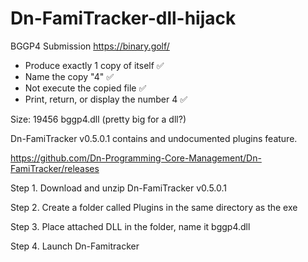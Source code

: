 # Dn-FamiTracker-dll-hijack
BGGP4 Submission https://binary.golf/


- Produce exactly 1 copy of itself ✅
- Name the copy "4" ✅
- Not execute the copied file ✅
- Print, return, or display the number 4 ✅


Size: 19456 bggp4.dll (pretty big for a dll?)


Dn-FamiTracker v0.5.0.1 contains and undocumented plugins feature.

https://github.com/Dn-Programming-Core-Management/Dn-FamiTracker/releases

Step 1. Download and unzip Dn-FamiTracker v0.5.0.1

Step 2. Create a folder called Plugins in the same directory as the exe

Step 3. Place attached DLL in the folder, name it bggp4.dll

Step 4. Launch Dn-Famitracker
